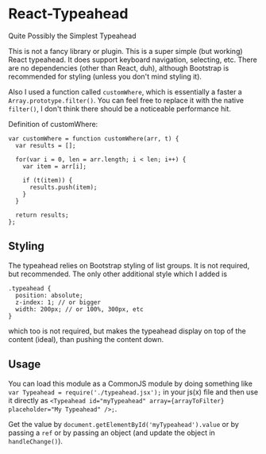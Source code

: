 # React-Typeahead
Quite Possibly the Simplest Typeahead

This is not a fancy library or plugin. This is a super simple (but working) React typeahead. It does support keyboard navigation, selecting, etc. There are no dependencies (other than React, duh), although Bootstrap is recommended for styling (unless you don't mind styling it).

Also I used a function called `customWhere`, which is essentially a faster a `Array.prototype.filter()`. You can feel free to replace it with the native `filter()`, I don't think there should be a noticeable performance hit.

Definition of customWhere:

```
var customWhere = function customWhere(arr, t) {
  var results = [];

  for(var i = 0, len = arr.length; i < len; i++) {
    var item = arr[i];

    if (t(item)) {
      results.push(item);
    }
  }

  return results;
};
```

## Styling

The typeahead relies on Bootstrap styling of list groups. It is not required, but recommended. The only other additional style which I added is

```
.typeahead {
  position: absolute;
  z-index: 1; // or bigger
  width: 200px; // or 100%, 300px, etc
}
```

which too is not required, but makes the typeahead display on top of the content (ideal), than pushing the content down.

## Usage

You can load this module as a CommonJS module by doing something like
`var Typeahead = require('./typeahead.jsx');` in your js(x) file and then use it directly as
`<Typeahead id="myTypeahead" array={arrayToFilter} placeholder="My Typeahead" />;`.

Get the value by `document.getElementById('myTypeahead').value` or by passing a `ref` or by passing an object (and update the object in `handleChange()`).